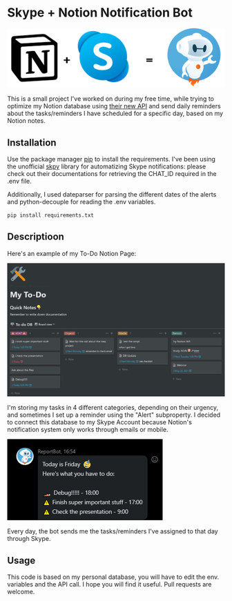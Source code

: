 # Skype + Notion Notification Bot
![logo](https://github.com/mutt0-ds/skype_notion_bot/blob/main/media/bot_logo.png)

This is a small project I've worked on during my free time, while trying to optimize my Notion database using [their new API](https://developers.notion.com/docs/getting-started) and send daily reminders about the tasks/reminders I have scheduled for a specific day, based on my Notion notes.
## Installation

Use the package manager [pip](https://pip.pypa.io/en/stable/) to install the requirements. I've been using the unofficial [skpy](https://pypi.org/project/SkPy/) library for automatizing Skype notifications: please check out their documentations for retrieving the CHAT_ID required in the .env file.

Additionally, I used dateparser for parsing the different dates of the alerts and python-decouple for reading the .env variables.

```bash
pip install requirements.txt
```

## Descriptioon
Here's an example of my To-Do Notion Page:

![my To-Do page](https://github.com/mutt0-ds/skype_notion_bot/blob/main/media/home.png)

I'm storing my tasks in 4 different categories, depending on their urgency, and sometimes I set up a reminder using the "Alert" subproperty. 
I decided to connect this database to my Skype Account because Notion's notification system only works through emails or mobile.

![my To-Do page](https://github.com/mutt0-ds/skype_notion_bot/blob/main/media/message.png)

Every day, the bot sends me the tasks/reminders I've assigned to that day through Skype.

## Usage
This code is based on my personal database, you will have to edit the env. variables and the API call. 
I hope you will find it useful. Pull requests are welcome. 

